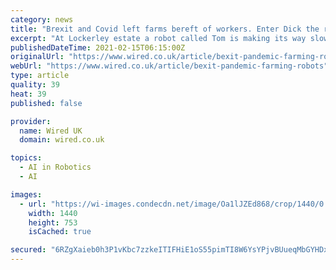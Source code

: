 ```yaml
---
category: news
title: "Brexit and Covid left farms bereft of workers. Enter Dick the robot"
excerpt: "At Lockerley estate a robot called Tom is making its way slowly but steadily through 650 hectares of arable farmland. Weighing just 150 kilograms, the autonomous robot travels on four wheels, splashes of orange on its 1."
publishedDateTime: 2021-02-15T06:15:00Z
originalUrl: "https://www.wired.co.uk/article/bexit-pandemic-farming-robots"
webUrl: "https://www.wired.co.uk/article/bexit-pandemic-farming-robots"
type: article
quality: 39
heat: 39
published: false

provider:
  name: Wired UK
  domain: wired.co.uk

topics:
  - AI in Robotics
  - AI

images:
  - url: "https://wi-images.condecdn.net/image/Oa1lJZEd868/crop/1440/0.5235602094240838/f/wired-robotfarming-4.jpg"
    width: 1440
    height: 753
    isCached: true

secured: "6RZgXaieb0h3P1vKbc7zzkeITIFHiE1oS55pimTI8W6YsYPjvBUueqMbGYHDxgMgTN+8YDpOOO8hwKU0w/3v/mjLrhr3V9JOUTKo6MyhZoLXSk3ue63Lu/WxvwXTVsvfBJlw6kih6G/5cdzVJLg5m3YjwIRJ68ABMxA6u0+qkFyZh055iAQSABq3E9oZprCIyTUNg+vBJEOEskKtR8/5rO1uqY72VHIBE9yf7Lt/YtQmvP7dxH6Vy0T9g7wwOE5NWUQCi9IBCYlqRaIctr/agoKRmyhoXjFNeKk4XD/nICkpsxk1zq7Ume9LgDyU4ap9wLlxZoaDSU0jE82SLPoG/+JanJ+Be4+ennE3LeLS1lo=;pewXbkiIYoc1L/nUTN6QmQ=="
---
```



